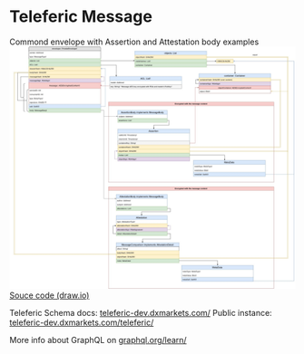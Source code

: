# Teleferic Message 
Commond envelope with Assertion and Attestation body examples
![Commond envelope with Assertion and Attestation body examples](./content/message_schema.jpg)
[Souce code (draw.io)](./content/message_schema.xml)

Teleferic Schema docs: [teleferic-dev.dxmarkets.com/](https://teleferic-dev.dxmarkets.com/)
Public instance: [teleferic-dev.dxmarkets.com/teleferic/](https://teleferic-dev.dxmarkets.com/teleferic/)  

More info about GraphQL on [graphql.org/learn/](http://graphql.org/learn/)